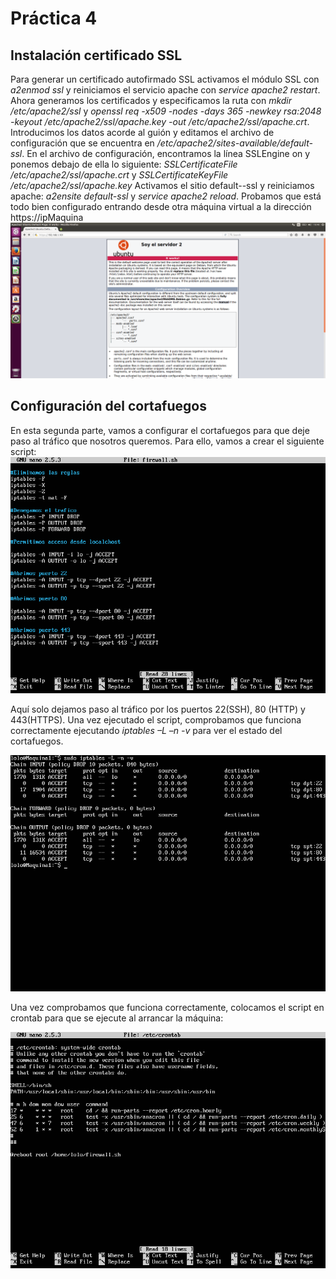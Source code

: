 # Práctica 4
## Instalación certificado SSL

Para generar un certificado autofirmado SSL activamos el módulo SSL con *a2enmod ssl* y reiniciamos el servicio apache con *service apache2 restart*.
Ahora generamos los certificados y especificamos la ruta con *mkdir /etc/apache2/ssl* y  *openssl req -x509 -nodes -days 365 -newkey rsa:2048 -keyout     /etc/apache2/ssl/apache.key -out /etc/apache2/ssl/apache.crt*.
Introducimos los datos acorde al guión y editamos el archivo de configuración que se encuentra en  */etc/apache2/sites-available/default-ssl*.
En el archivo de configuración, encontramos la línea  SSLEngine on y ponemos debajo de ella lo siguiente: *SSLCertificateFile /etc/apache2/ssl/apache.crt* y *SSLCertificateKeyFile /etc/apache2/ssl/apache.key*
Activamos el sitio default--ssl y reiniciamos apache: *a2ensite default-ssl* y *service apache2 reload*.
Probamos que está todo bien configurado entrando desde otra máquina virtual a la dirección https://ipMaquina
![img](https://github.com/cvlolo/SWAP/blob/master/practica4/ssl.png)


## Configuración del cortafuegos

En esta segunda parte, vamos a configurar el cortafuegos para que deje paso al tráfico que nosotros queremos.
Para ello, vamos a crear el siguiente script:
![img](https://github.com/cvlolo/SWAP/blob/master/practica4/firewall.png)

Aquí solo dejamos paso al tráfico por los puertos 22(SSH), 80 (HTTP) y 443(HTTPS).
Una vez ejecutado el script, comprobamos que funciona correctamente ejecutando *iptables –L –n -v* para ver el estado del cortafuegos.

![img](https://github.com/cvlolo/SWAP/blob/master/practica4/puertos.png)

Una vez comprobamos que funciona correctamente, colocamos el script en crontab para que se ejecute al arrancar la máquina:

![img](https://github.com/cvlolo/SWAP/blob/master/practica4/crontab.png)

